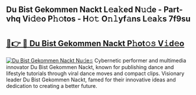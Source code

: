 ## Du Bist Gekommen Nackt L𝚎a𝚔ed N𝚞𝚍e - Part-vhq Vi𝚍𝚎o P𝚑𝚘tos - H𝚘𝚝 O𝚗𝚕yf𝚊ns L𝚎a𝚔s 7f9su

# <h2><a href="http://kfdciu9.oniu.top/?m=Du+Bist+Gekommen+Nackt">🔗👉 🔴 Du Bist Gekommen Nackt P𝚑ot𝚘𝚜 V𝚒d𝚎o</a></h2>

[![Du Bist Gekommen Nackt Nu𝚍e𝚜](https://i.imgur.com/0qMVB7G.gif)](http://kfdciu9.oniu.top/?m=Du+Bist+Gekommen+Nackt)
Cybernetic performer and multimedia innovator Du Bist Gekommen Nackt, known for publishing dance and lifestyle tutorials through viral dance moves and compact clips. Visionary leader Du Bist Gekommen Nackt, famed for their innovative ideas and dedication to creating a better future.  
